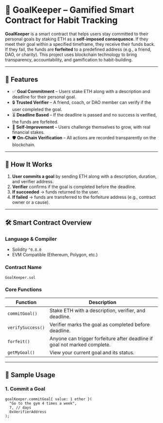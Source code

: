 # 🥅 GoalKeeper – Gamified Smart Contract for Habit Tracking

**GoalKeeper** is a smart contract that helps users stay committed to their personal goals by staking ETH as a **self-imposed consequence**. If they meet their goal within a specified timeframe, they receive their funds back. If they fail, the funds are **forfeited** to a predefined address (e.g., a friend, DAO, or charity). This project uses blockchain technology to bring transparency, accountability, and gamification to habit-building.

---

## 📌 Features

- ✅ **Goal Commitment** – Users stake ETH along with a description and deadline for their personal goal.
- 🔒 **Trusted Verifier** – A friend, coach, or DAO member can verify if the user completed the goal.
- ⏳ **Deadline Based** – If the deadline is passed and no success is verified, the funds are forfeited.
- 🎯 **Self-Improvement** – Users challenge themselves to grow, with real financial stakes.
- 🛡️ **On-Chain Verification** – All actions are recorded transparently on the blockchain.

---

## 🚀 How It Works

1. **User commits a goal** by sending ETH along with a description, duration, and verifier address.
2. **Verifier** confirms if the goal is completed before the deadline.
3. **If succeeded** → funds returned to the user.
4. **If failed** → funds are transferred to the forfeiture address (e.g., contract owner or a cause).

---

## 🛠 Smart Contract Overview

### Language & Compiler
- Solidity `^0.8.0`
- EVM Compatible (Ethereum, Polygon, etc.)

### Contract Name
`GoalKeeper.sol`

### Core Functions

| Function | Description |
|----------|-------------|
| `commitGoal()` | Stake ETH with a description, verifier, and deadline. |
| `verifySuccess()` | Verifier marks the goal as completed before deadline. |
| `forfeit()` | Anyone can trigger forfeiture after deadline if goal not marked complete. |
| `getMyGoal()` | View your current goal and its status. |

---

## 📄 Sample Usage

### 1. Commit a Goal

```solidity
goalKeeper.commitGoal{ value: 1 ether }(
  "Go to the gym 4 times a week",
  7, // days
  0xVerifierAddress
);
